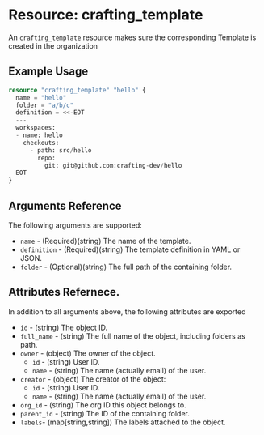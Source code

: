 # Resource: crafting_template

An `crafting_template` resource makes sure the corresponding Template is created in the organization


## Example Usage

``` terraform
resource "crafting_template" "hello" {
  name = "hello"
  folder = "a/b/c"
  definition = <<-EOT
  ---
  workspaces:
  - name: hello
    checkouts:
      - path: src/hello
        repo:
          git: git@github.com:crafting-dev/hello
  EOT
}
```

## Arguments Reference

The following arguments are supported:

* `name` - (Required)(string) The name of the template.
* `definition` - (Required)(string) The template definition in YAML or JSON.
* `folder` - (Optional)(string) The full path of the containing folder.

## Attributes Refernece.

In addition to all arguments above, the following attributes are exported

* `id` - (string) The object ID.
* `full_name` - (string) The full name of the object, including folders as path.
* `owner` - (object) The owner of the object.
    * `id` - (string) User ID.
    * `name` - (string) The name (actually email) of the user.
* `creator` - (object) The creator of the object:
    * `id` - (string) User ID.
    * `name` - (string) The name (actually email) of the user.
* `org_id` - (string) The org ID this object belongs to.
* `parent_id` - (string) The ID of the containing folder.
* `labels`- (map[string,string]) The labels attached to the object.

